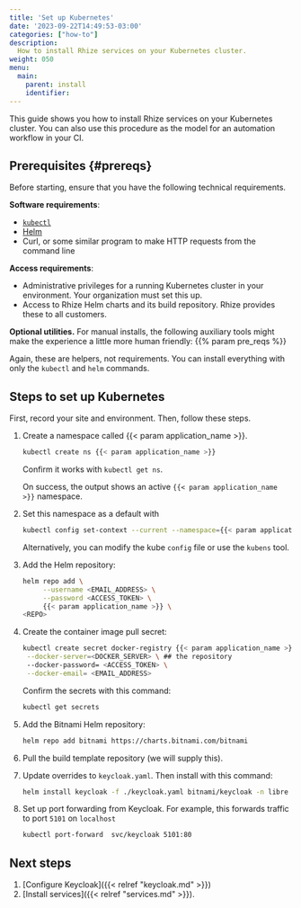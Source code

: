 ```yaml
---
title: 'Set up Kubernetes'
date: '2023-09-22T14:49:53-03:00'
categories: ["how-to"]
description:
  How to install Rhize services on your Kubernetes cluster.
weight: 050
menu:
  main:
    parent: install
    identifier:
---
```


This guide shows you how to install Rhize services on your Kubernetes cluster.
You can also use this procedure as the model for an automation workflow in your CI.


## Prerequisites {#prereqs}

Before starting, ensure that you have the following technical requirements.

**Software requirements**:
- [`kubectl`](https://kubernetes.io/docs/tasks/tools/)
- [Helm](https://helm.sh)
- Curl, or some similar program to make HTTP requests from the command line

**Access requirements**:
- Administrative privileges for a running Kubernetes cluster in your environment.
  Your organization must set this up.
- Access to Rhize Helm charts and its build repository.
  Rhize provides these to all customers.

**Optional utilities.**
For manual installs, the following auxiliary tools might make
the experience a little more human friendly:
{{% param pre_reqs %}}

  Again, these are helpers, not requirements.
  You can install everything with only the `kubectl` and `helm` commands.


## Steps to set up Kubernetes

First, record your site and environment.
Then, follow these steps.

1. Create a namespace called {{< param application_name >}}.

    ```bash
    kubectl create ns {{< param application_name >}}
    ```

    Confirm it works with `kubectl get ns`.

    On success, the output shows an active `{{< param application_name >}}` namespace.

1. Set this namespace as a default with

    ```bash
    kubectl config set-context --current --namespace={{< param application_name >}}
    ```

    Alternatively, you can modify the kube `config` file or use the `kubens` tool.

1. Add the Helm repository:

    ```bash
    helm repo add \
         --username <EMAIL_ADDRESS> \
         --password <ACCESS_TOKEN> \
         {{< param application_name >}} \
   <REPO>
    ```


1. Create the container image pull secret:

    ```bash
    kubectl create secret docker-registry {{< param application_name >}}-registry-credential \
     --docker-server=<DOCKER_SERVER> \ ## the repository
     --docker-password= <ACCESS_TOKEN> \
     --docker-email= <EMAIL_ADDRESS>
    ```

    Confirm the secrets with this command:

    ```bash
    kubectl get secrets
    ```


1. Add the Bitnami Helm repository:

     ```bash
     helm repo add bitnami https://charts.bitnami.com/bitnami
     ```

1. Pull the build template repository (we will supply this).

1. Update overrides to `keycloak.yaml`. Then install with this command:

     ```bash
     helm install keycloak -f ./keycloak.yaml bitnami/keycloak -n libre
     ```

1. Set up port forwarding from Keycloak. For example, this forwards traffic to port `5101` on `localhost`

     ```bash
     kubectl port-forward  svc/keycloak 5101:80
     ```

## Next steps

1. [Configure Keycloak]({{< relref "keycloak.md" >}})
1. [Install services]({{< relref "services.md" >}}).

